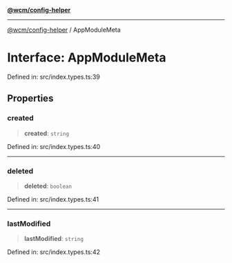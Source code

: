 [**@wcm/config-helper**](../README.md)

***

[@wcm/config-helper](../globals.md) / AppModuleMeta

# Interface: AppModuleMeta

Defined in: src/index.types.ts:39

## Properties

### created

> **created**: `string`

Defined in: src/index.types.ts:40

***

### deleted

> **deleted**: `boolean`

Defined in: src/index.types.ts:41

***

### lastModified

> **lastModified**: `string`

Defined in: src/index.types.ts:42

